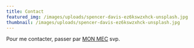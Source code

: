 ```yaml
---
title: Contact
featured_img: /images/uploads/spencer-davis-ez6kswzxhck-unsplash.jpg
thumbnail: /images/uploads/spencer-davis-ez6kswzxhck-unsplash.jpg
---
```

Pour me contacter, passer par [MON MEC](https://benjamin.caradeuc.info) svp.
